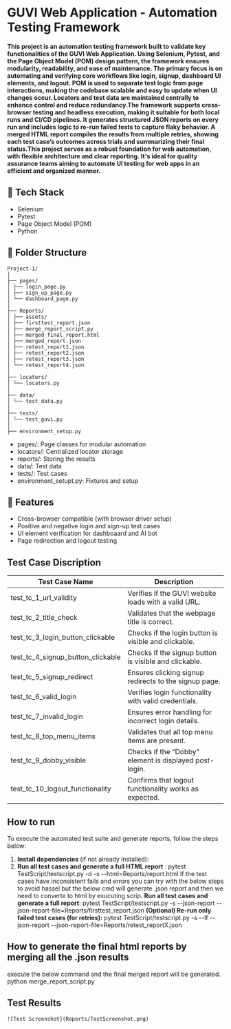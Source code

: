# GUVI Web Application - Automation Testing Framework

**This project is an automation testing framework built to validate key functionalities of the GUVI Web Application. Using Selenium, Pytest, and 
the Page Object Model (POM) design pattern, the framework ensures modularity, readability, and ease of maintenance.
The primary focus is on automating and verifying core workflows like login, signup, dashboard UI elements, and logout. 
POM is used to separate test logic from page interactions, making the codebase scalable and easy to update when UI changes occur. 
Locators and test data are maintained centrally to enhance control and reduce redundancy.The framework supports cross-browser testing 
and headless execution, making it suitable for both local runs and CI/CD pipelines. It generates structured JSON reports on every run 
and includes logic to re-run failed tests to capture flaky behavior. A merged HTML report compiles the results from multiple retries, 
showing each test case’s outcomes across trials and summarizing their final status.This project serves as a robust foundation for web 
automation, with flexible architecture and clear reporting. It's ideal for quality 
assurance teams aiming to automate UI testing for web apps in an efficient and organized manner.**

## 🔧 Tech Stack
- Selenium
- Pytest
- Page Object Model (POM)
- Python

## 📁 Folder Structure
```
Project-1/
│
├── pages/
│ ├── login_page.py
│ ├── sign_up_page.py
│ └── dashboard_page.py
│
├── Reports/
│ ├── assets/
│ ├── firsttest_report.json
│ ├── merge_report_script.py
│ ├── merged_final_report.html
│ ├── merged_report.json
│ ├── retest_report1.json
│ ├── retest_report2.json
│ ├── retest_report3.json
│ └── retest_report4.json
│
├── locators/
│ └── locators.py
│
├── data/
│ └── test_data.py
│
├── tests/
│ └── test_guvi.py
│
├── environment_setup.py
```

- pages/: Page classes for modular automation
- locators/: Centralized locator storage
- reports/: Storing the results
- data/: Test data
- tests/: Test cases
- environment_setupt.py: Fixtures and setup


## 🔩 Features
- Cross-browser compatible (with browser driver setup)
- Positive and negative login and sign-up test cases
- UI element verification for dashboaard and AI bot
- Page redirection and logout testing

## Test Case Discription

| Test Case Name                      | Description                                            |
| ----------------------------------- | ------------------------------------------------------ |
| test_tc_1_url_validity            | Verifies if the GUVI website loads with a valid URL.   |
| test_tc_2_title_check             | Validates that the webpage title is correct.           |
| test_tc_3_login_button_clickable  | Checks if the login button is visible and clickable.   |
| test_tc_4_signup_button_clickable | Checks if the signup button is visible and clickable.  |
| test_tc_5_signup_redirect         | Ensures clicking signup redirects to the signup page.  |
| test_tc_6_valid_login             | Verifies login functionality with valid credentials.   |
| test_tc_7_invalid_login           | Ensures error handling for incorrect login details.    |
| test_tc_8_top_menu_items          | Validates that all top menu items are present.         |
| test_tc_9_dobby_visible           | Checks if the “Dobby” element is displayed post-login. |
| test_tc_10_logout_functionality   | Confirms that logout functionality works as expected.  |


## How to run 
To execute the automated test suite and generate reports, follow the steps below:

1. **Install dependencies** (if not already installed):
2. **Run all test cases and generate a full HTML report** : pytest TestScript/testscript.py -d -s --html=Reports/report.html
   If the test cases have inconsistent fails and errors you can try with the below steps to avoid hassel but the
   below cmd will generate .json report and then we need to converte to html by exucuting scrip.
          **Run all test cases and generate a full report**: pytest TestScript/testscript.py -s --json-report --json-report-file=Reports/firsttest_report.json
          **(Optional) Re-run only failed test cases (for retries):** pytest TestScript/testscript.py -s --lf --json-report --json-report-file=Reports/retest_reportX.json
         
## How to generate the final html reports by merging all the .json results 
  execute the below command and the final merged report will be generated.
  python merge_report_script.py


## Test Results
```
![Test Screenshot](Reports/TestScreenshot.png)
```
